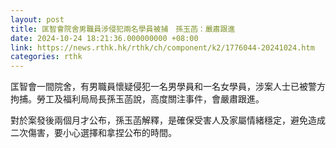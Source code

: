 ```yaml
---
layout: post
title: 匡智會院舍男職員涉侵犯兩名學員被捕　孫玉菡：嚴肅跟進
date: 2024-10-24 18:21:36.000000000 +08:00
link: https://news.rthk.hk/rthk/ch/component/k2/1776044-20241024.htm
categories: rthk
---
```


匡智會一間院舍，有男職員懷疑侵犯一名男學員和一名女學員，涉案人士已被警方拘捕。勞工及福利局局長孫玉菡說，高度關注事件，會嚴肅跟進。

對於案發後兩個月才公布，孫玉菡解釋，是確保受害人及家屬情緒穩定，避免造成二次傷害，要小心選擇和拿捏公布的時間。

